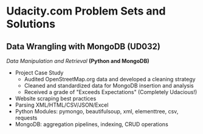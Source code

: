 Udacity.com Problem Sets and Solutions
==============

**Data Wrangling with MongoDB (UD032)**
--------------
*Data Manipulation and Retrieval* **(Python and MongoDB)**
- Project Case Study
  - Audited OpenStreetMap.org data and developed a cleaning strategy
  - Cleaned and standardized data for MongoDB insertion and analysis
  - Received a grade of "Exceeds Expectations" (Completely Udacious!)
- Website scraping best practices
- Parsing XML/HTML/CSV/JSON/Excel
- Python Modules: pymongo, beautifulsoup, xml, elementtree, csv, requests
- MongoDB: aggregation pipelines, indexing, CRUD operations